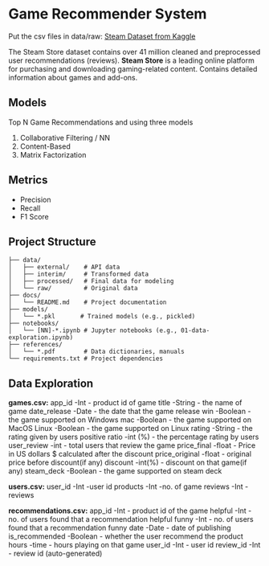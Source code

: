 # Game Recommender System
Put the csv files in data/raw: [Steam Dataset from Kaggle](https://www.kaggle.com/datasets/antonkozyriev/game-recommendations-on-steam)

The Steam Store dataset contains over 41 million cleaned and preprocessed user recommendations (reviews).
**Steam Store** is a leading online platform for purchasing and downloading gaming-related content. 
Contains detailed information about games and add-ons.

## Models
Top N Game Recommendations and using three models 
1. Collaborative Filtering / NN 
2. Content-Based			 
3. Matrix Factorization

## Metrics
* Precision
* Recall
* F1 Score


## Project Structure

```
├── data/
│   ├── external/    # API data
│   ├── interim/     # Transformed data
│   ├── processed/   # Final data for modeling
│   └── raw/         # Original data
├── docs/
│   └── README.md    # Project documentation
├── models/
│   └── *.pkl       # Trained models (e.g., pickled)
├── notebooks/
│   └── [NN]-*.ipynb # Jupyter notebooks (e.g., 01-data-exploration.ipynb)
├── references/
│   └── *.pdf        # Data dictionaries, manuals
└── requirements.txt # Project dependencies
```

## Data Exploration
**games.csv:**
app_id			      -Int		  - product id of game 
title			        -String		- the name of game
date_release	    -Date		  - the date that the game release
win			          -Boolean	- the game supported on Windows 
mac			          -Boolean	- the game supported on MacOS
Linux			        -Boolean	- the game supported on Linux
rating			      -String		- the rating given by users
positive ratio		-int (%)	- the percentage rating by users
user_review		    -int		  - total users that review the game
price_final		    -float		- Price in US dollars $ calculated after the discount
price_original		-float		- original price before discount(if any)
discount		      -int(%)		- discount on that game(if any)
steam_deck		    -Boolean	- the game supported on steam deck

**users.csv:**
user_id			      -Int		  -user id
products		      -Int	  	-no. of game 
reviews			      -Int	  	-reviews

**recommendations.csv:**
app_id			      -Int 		  - product id of the game
helpful		      	-Int		  - no. of users found that a recommendation helpful
funny			        -Int		  - no. of users found that a recommendation funny
date			        -Date		  - date of publishing
is_recommended		-Boolean	- whether the user recommend the product
hours			        -time		  - hours playing on that game
user_id			      -Int		  - user id
review_id		      -Int	  	- review id (auto-generated)
